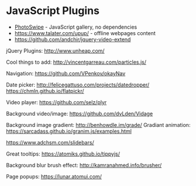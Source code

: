 # JavaScript Plugins

* [PhotoSwipe](http://photoswipe.com/) - JavaScript gallery, no dependencies
* https://www.talater.com/upup/ - offline webpages content
* https://github.com/andchir/jquery-video-extend


jQuery Plugins: http://www.unheap.com/



Cool things to add:
http://vincentgarreau.com/particles.js/


Navigation:
https://github.com/VPenkov/okayNav

Date picker: http://felicegattuso.com/projects/datedropper/
https://chmln.github.io/flatpickr/


Video player:
https://github.com/selz/plyr

Background video/image:
https://github.com/dvLden/Vidage


Background image gradient: 
http://benhowdle.im/grade/
Gradiant animation: https://sarcadass.github.io/granim.js/examples.html


https://www.adchsm.com/slidebars/

Great tooltips: https://atomiks.github.io/tippyjs/


Background blur brush effect: http://kamranahmed.info/brusher/

Page popups: https://lunar.atomui.com/
